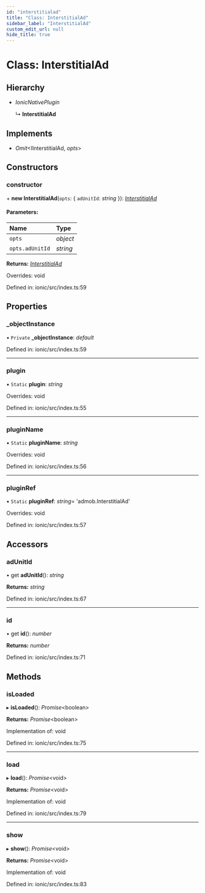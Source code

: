 ```yaml
---
id: "interstitialad"
title: "Class: InterstitialAd"
sidebar_label: "InterstitialAd"
custom_edit_url: null
hide_title: true
---
```


# Class: InterstitialAd

## Hierarchy

* *IonicNativePlugin*

  ↳ **InterstitialAd**

## Implements

* *Omit*<IInterstitialAd, *opts*\>

## Constructors

### constructor

\+ **new InterstitialAd**(`opts`: { `adUnitId`: *string*  }): [*InterstitialAd*](interstitialad.md)

#### Parameters:

Name | Type |
:------ | :------ |
`opts` | *object* |
`opts.adUnitId` | *string* |

**Returns:** [*InterstitialAd*](interstitialad.md)

Overrides: void

Defined in: ionic/src/index.ts:59

## Properties

### \_objectInstance

• `Private` **\_objectInstance**: *default*

Defined in: ionic/src/index.ts:59

___

### plugin

▪ `Static` **plugin**: *string*

Overrides: void

Defined in: ionic/src/index.ts:55

___

### pluginName

▪ `Static` **pluginName**: *string*

Overrides: void

Defined in: ionic/src/index.ts:56

___

### pluginRef

▪ `Static` **pluginRef**: *string*= 'admob.InterstitialAd'

Overrides: void

Defined in: ionic/src/index.ts:57

## Accessors

### adUnitId

• get **adUnitId**(): *string*

**Returns:** *string*

Defined in: ionic/src/index.ts:67

___

### id

• get **id**(): *number*

**Returns:** *number*

Defined in: ionic/src/index.ts:71

## Methods

### isLoaded

▸ **isLoaded**(): *Promise*<boolean\>

**Returns:** *Promise*<boolean\>

Implementation of: void

Defined in: ionic/src/index.ts:75

___

### load

▸ **load**(): *Promise*<void\>

**Returns:** *Promise*<void\>

Implementation of: void

Defined in: ionic/src/index.ts:79

___

### show

▸ **show**(): *Promise*<void\>

**Returns:** *Promise*<void\>

Implementation of: void

Defined in: ionic/src/index.ts:83
